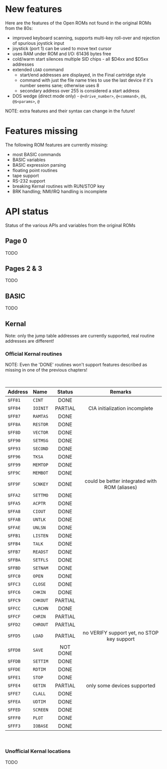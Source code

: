 # New features


Here are the features of the Open ROMs not found in the original ROMs from the 80s:

* improved keyboard scanning, supports multi-key roll-over and rejection of spurious joystick input
* joystick (port 1) can be used to move text cursor
* uses RAM under ROM and I/O: 61436 bytes free
* cold/warm start silences multiple SID chips - all $D4xx and $D5xx addresses
* extended `LOAD` command
    * start/end addresses are displayed, in the Final cartridge style
    * command with just the file name tries to use the last device if it's number seems sane; otherwise uses 8
    * secondary address over 255 is considered a start address
* DOS wedge (direct mode only) - `@<drive_number>`, `@<command>`, `@$`, `@$<params>`, `@`

NOTE: extra features and their syntax can change in the future!


# Features missing


The following ROM features are currently missing:

* most BASIC commands
* BASIC variables
* BASIC expression parsing
* floating point routines
* tape support
* RS-232 support
* breaking Kernal routines with RUN/STOP key
* BRK handling; NMI/IRQ handling is incomplete


# API status


Status of the various APIs and variables from the original ROMs


## Page 0


TODO


## Pages 2 & 3


TODO


## BASIC


TODO


## Kernal


Note: only the jump table addresses are currently supported, real routine addresses are different!


### Official Kernal routines

NOTE: Even the 'DONE' routines won't support features described as missing in one of the previous chapters!

<br />

| Address   | Name     | Status   |  Remarks                                           |
| --------- | :------- | :------: | :------------------------------------------------: |
| `$FF81`   | `CINT`   | DONE     |                                                    |
| `$FF84`   | `IOINIT` | PARTIAL  | CIA initialization incomplete                      |
| `$FF87`   | `RAMTAS` | DONE     |                                                    |
| `$FF8A`   | `RESTOR` | DONE     |                                                    |
| `$FF8D`   | `VECTOR` | DONE     |                                                    |
| `$FF90`   | `SETMSG` | DONE     |                                                    |
| `$FF93`   | `SECOND` | DONE     |                                                    |
| `$FF96`   | `TKSA`   | DONE     |                                                    |
| `$FF99`   | `MEMTOP` | DONE     |                                                    |
| `$FF9C`   | `MEMBOT` | DONE     |                                                    |
| `$FF9F`   | `SCNKEY` | DONE     | could be better integrated with ROM (aliases)      |
| `$FFA2`   | `SETTMO` | DONE     |                                                    |
| `$FFA5`   | `ACPTR`  | DONE     |                                                    |
| `$FFA8`   | `CIOUT`  | DONE     |                                                    |
| `$FFAB`   | `UNTLK`  | DONE     |                                                    |
| `$FFAE`   | `UNLSN`  | DONE     |                                                    |
| `$FFB1`   | `LISTEN` | DONE     |                                                    |
| `$FFB4`   | `TALK`   | DONE     |                                                    |
| `$FFB7`   | `READST` | DONE     |                                                    |
| `$FFBA`   | `SETFLS` | DONE     |                                                    |
| `$FFBD`   | `SETNAM` | DONE     |                                                    |
| `$FFC0`   | `OPEN`   | DONE     |                                                    |
| `$FFC3`   | `CLOSE`  | DONE     |                                                    |
| `$FFC6`   | `CHKIN`  | DONE     |                                                    |
| `$FFC9`   | `CHKOUT` | PARTIAL  |                                                    |
| `$FFCC`   | `CLRCHN` | DONE     |                                                    |
| `$FFCF`   | `CHRIN`  | PARTIAL  |                                                    |
| `$FFD2`   | `CHROUT` | PARTIAL  |                                                    |
| `$FFD5`   | `LOAD`   | PARTIAL  | no VERIFY support yet, no STOP key support         |
| `$FFD8`   | `SAVE`   | NOT DONE |                                                    |
| `$FFDB`   | `SETTIM` | DONE     |                                                    |
| `$FFDE`   | `RDTIM`  | DONE     |                                                    |
| `$FFE1`   | `STOP`   | DONE     |                                                    |
| `$FFE4`   | `GETIN`  | PARTIAL  | only some devices supported                        |
| `$FFE7`   | `CLALL`  | DONE     |                                                    |
| `$FFEA`   | `UDTIM`  | DONE     |                                                    |
| `$FFED`   | `SCREEN` | DONE     |                                                    |
| `$FFF0`   | `PLOT`   | DONE     |                                                    |
| `$FFF3`   | `IOBASE` | DONE     |                                                    |

<br />

### Unofficial Kernal locations

TODO
